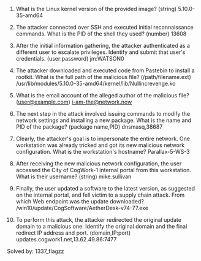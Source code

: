1. What is the Linux kernel version of the provided image? (string)
5.10.0-35-amd64

2. The attacker connected over SSH and executed initial reconnaissance commands. What is the PID of the shell they used? (number)
13608

3. After the initial information gathering, the attacker authenticated as a different user to escalate privileges. Identify and submit that user's credentials. (user:password)
jm:WATSON0

4. The attacker downloaded and executed code from Pastebin to install a rootkit. What is the full path of the malicious file? (/path/filename.ext)
/usr/lib/modules/5.10.0-35-amd64/kernel/lib/Nullincrevenge.ko

5. What is the email account of the alleged author of the malicious file? (user@example.com)
i-am-the@network.now

6. The next step in the attack involved issuing commands to modify the network settings and installing a new package. What is the name and PID of the package? (package name,PID)
dnsmasq,38687

7. Clearly, the attacker's goal is to impersonate the entire network. One workstation was already tricked and got its new malicious network configuration. What is the workstation's hostname?
Parallax-5-WS-3

8. After receiving the new malicious network configuration, the user accessed the City of CogWork-1 internal portal from this workstation. What is their username? (string)
mike.sullivan


9. Finally, the user updated a software to the latest version, as suggested on the internal portal, and fell victim to a supply chain attack. From which Web endpoint was the update downloaded?
/win10/update/CogSoftware/AetherDesk-v74-77.exe

10. To perform this attack, the attacker redirected the original update domain to a malicious one. Identify the original domain and the final redirect IP address and port. (domain,IP:port)
updates.cogwork1.net,13.62.49.86:7477

Solved by: 1337_flagzz